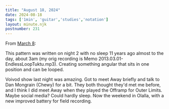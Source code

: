 ```yaml
---
title: "August 18, 2024"
date: 2024-08-18
tags: ['1min', 'guitar','studies','notation']
layout: minute.njk
postnumber: 231
---	
```


From [March 8](https://www.listenfaster.com/main/68/):

This pattern was written on night 2 with no sleep 11 years ago almost to the day, about 3am (my orig recording is Memo 2013.03.01-EndlessLoopTuktu.mp3). Creating something angular that sits in one position and can be looped.

Voivod show last night was amazing. Got to meet Away briefly and talk to Dan Mongrain (Chewy) for a bit. They both thought they'd met me before, and I think I did meet Away when they played the Offramp for Outer Limits. Maybe social media? Could hardly sleep. Now the weekend in Olalla, with a new improved battery for field recording.
